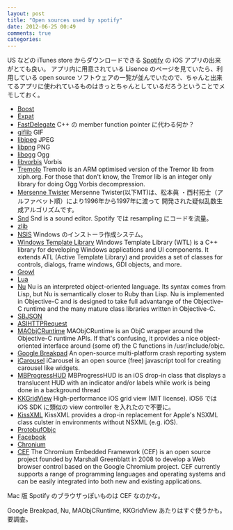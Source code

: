 ```yaml
---
layout: post
title: "Open sources used by spotify"
date: 2012-06-25 00:49
comments: true
categories: 
---
```


US などの iTunes store からダウンロードできる [Spotify](http://www.spotify.com/) の iOS アプリの出来がとても良い。
アプリ内に用意されている Lisence のページを見ていたら、利用している open source ソフトウェアの一覧が並んでいたので、ちゃんと出来てるアプリに使われているものはきっとちゃんとしているだろうということでメモしておく。

* [Boost](http://www.boost.org/)
* [Expat](http://expat.sourceforge.net/)
* [FastDelegate](http://www.codeproject.com/Articles/7150/Member-Function-Pointers-and-the-Fastest-Possible) C++ の member function pointer に代わる何か？
* [giflib](http://sourceforge.net/projects/giflib/) GIF
* [libjpeg](http://libjpeg.sourceforge.net/) JPEG
* [libpng](http://www.libpng.org/pub/png/libpng.html) PNG
* [libogg](http://xiph.org/ogg/) Ogg
* [libvorbis](http://xiph.org/vorbis/) Vorbis
* [Tremolo](http://wss.co.uk/pinknoise/tremolo/) Tremolo is an ARM optimised version of the Tremor lib from xiph.org. For those that don't know, the Tremor lib is an integer only library for doing Ogg Vorbis decompression.
* [Mersenne Twister](http://www.math.sci.hiroshima-u.ac.jp/~m-mat/MT/mt.html) Mersenne Twister(以下MT)は、松本眞 ・西村拓士（アルファベット順）により1996年から1997年に渡って 開発された疑似乱数生成アルゴリズムです。
* [Snd](https://ccrma.stanford.edu/software/snd/) Snd is a sound editor. Spotify では resampling にコードを流量。
* [zlib](http://zlib.net/)
* [NSIS](http://nsis.sourceforge.net/Main_Page) Windows のインストーラ作成システム。
* [Windows Template Library](http://sourceforge.net/projects/wtl/) Windows Template Library (WTL) is a C++ library for developing Windows applications and UI components. It extends ATL (Active Template Library) and provides a set of classes for controls, dialogs, frame windows, GDI objects, and more.
* [Growl](http://growl.info/)
* [Lua](http://www.lua.org/)
* [Nu](http://programming.nu/index) Nu is an interpreted object-oriented language. Its syntax comes from Lisp, but Nu is semantically closer to Ruby than Lisp. Nu is implemented in Objective-C and is designed to take full advantange of the Objective-C runtime and the many mature class libraries written in Objective-C.
* [SBJSON](http://stig.github.com/json-framework/)
* [ASIHTTPRequest](http://allseeing-i.com/ASIHTTPRequest/)
* [MAObjCRuntime](https://github.com/mikeash/MAObjCRuntime) MAObjCRuntime is an ObjC wrapper around the Objective-C runtime APIs. If that's confusing, it provides a nice object-oriented interface around (some of) the C functions in /usr/include/objc.
* [Google Breakpad](http://code.google.com/p/google-breakpad/) An open-source multi-platform crash reporting system
* [iCarousel](http://zendold.lojcomm.com.br/icarousel/) iCarousel is an open source (free) javascript tool for creating carousel like widgets.
* [MBProgressHUD](https://github.com/jdg/MBProgressHUD) MBProgressHUD is an iOS drop-in class that displays a translucent HUD with an indicator and/or labels while work is being done in a background thread
* [KKGridView](https://github.com/kolinkrewinkel/KKGridView) High-performance iOS grid view (MIT license). iOS6 では iOS SDK に類似の view controller を入れたので不要に。
* [KissXML](https://github.com/robbiehanson/KissXML) KissXML provides a drop-in replacement for Apple's NSXML class culster in environments without NSXML (e.g. iOS).
* [ProtobufObjc](https://github.com/booyah/protobuf-objc)
* [Facebook](https://github.com/facebook/facebook-ios-sdk)
* [Chronium](http://www.chromium.org/)
* [CEF](http://code.google.com/p/chromiumembedded/) The Chromium Embedded Framework (CEF) is an open source project founded by Marshall Greenblatt in 2008 to develop a Web browser control based on the Google Chromium project. CEF currently supports a range of programming languages and operating systems and can be easily integrated into both new and existing applications.

Mac 版 Spotify のブラウザっぽいものは CEF なのかな。

Google Breakpad, Nu, MAObjCRuntime, KKGridView あたりはすぐ使うかも。要調査。
